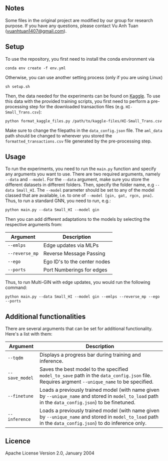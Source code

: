 ## Notes
Some files in the original project are modified by our group for research purpose.
If you have any questions, please contact Vu Anh Tuan (vuanhtuan1407@gmail.com).

## Setup
To use the repository, you first need to install the conda environment via 
```
conda env create -f env.yml
```
Otherwise, you can use another setting process (only if you are using Linux)
```
sh setup.sh
```
Then, the data needed for the experiments can be found on [Kaggle](https://www.kaggle.com/datasets/ealtman2019/ibm-transactions-for-anti-money-laundering-aml/data). To use this data with the provided training scripts, you first need to perform a pre-processing step for the downloaded transaction files (e.g. `HI-Small_Trans.csv`):
```
python format_kaggle_files.py /path/to/kaggle-files/HI-Small_Trans.csv
```
Make sure to change the filepaths in the `data_config.json` file. The `aml_data` path should be changed to wherever you stored the `formatted_transactions.csv` file generated by the pre-processing step.

## Usage
To run the experiments, you need to run the `main.py` function and specify any arguments you want to use. There are two required arguments, namely `--data` and `--model`. For the `--data` argument, make sure you store the different datasets in different folders. Then, specify the folder name, e.g `--data Small_HI`. The `--model` parameter should be set to any of the model classed that are available, i.e. to one of `--model [gin, gat, rgcn, pna]`. Thus, to run a standard GNN, you need to run, e.g.:
```
python main.py --data Small_HI --model gin
```
Then you can add different adaptations to the models by selecting the respective arguments from:

<div align="center">

| Argument       | Description                  |
| -------------- | ---------------------------- |
| `--emlps`      | Edge updates via MLPs        |
| `--reverse_mp` | Reverse Message Passing      |
| `--ego`        | Ego ID's to the center nodes |
| `--ports`      | Port Numberings for edges    |

</div>
Thus, to run Multi-GIN with edge updates, you would run the following command:

```
python main.py --data Small_HI --model gin --emlps --reverse_mp --ego --ports
```

## Additional functionalities
There are several arguments that can be set for additional functionality. Here's a list with them:

<div align="center">

| Argument       | Description                                                                                                                                              |
| -------------- | ---------------------------------------------------------------------------------------------------------------------------------------------------------|
| `--tqdm`       | Displays a progress bar during training and inference.                                                                                                   |
| `--save_model` | Saves the best model to the specified `model_to_save` path in the `data_config.json` file. Requires argment `--unique_name` to be specified.             |
| `--finetune`   | Loads a previously trained model (with name given by `--unique_name` and stored in `model_to_load` path in the `data_config.json`) to be finetuned.      |
| `--inference`  | Loads a previously trained model (with name given by `--unique_name` and stored in `model_to_load` path in the `data_config.json`) to do inference only. |

</div>

## Licence
Apache License
Version 2.0, January 2004